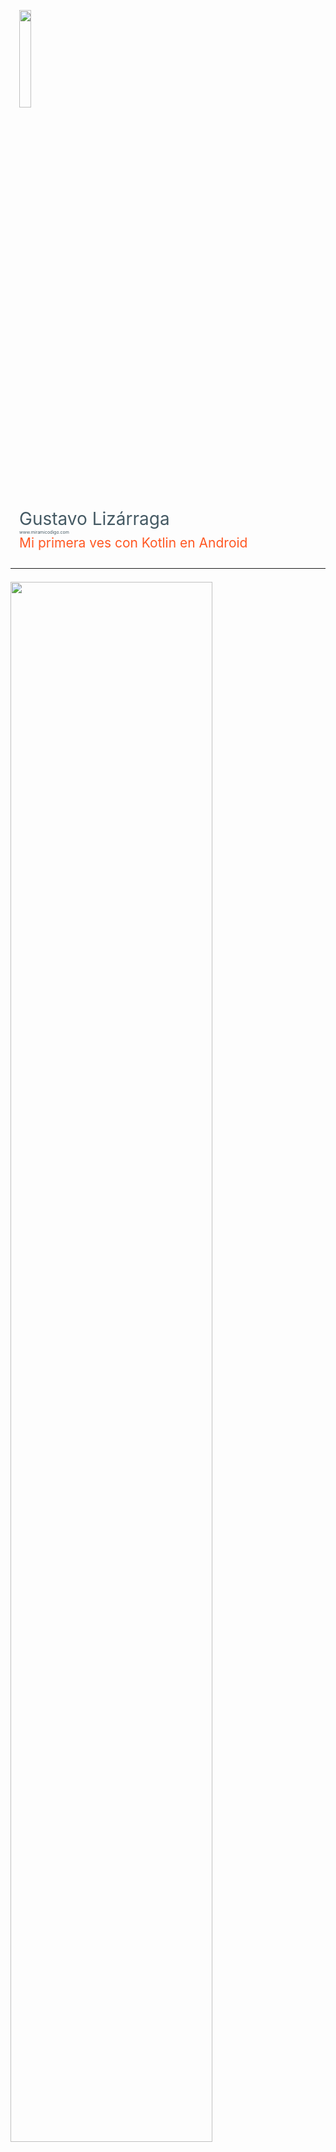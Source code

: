 <div class="card" style="padding-top: 1em; padding-bottom: 1em;padding-left: 1em; padding-right: 1em">
  <img src="https://raw.githubusercontent.com/gusn8/slides/kotlin-lab-io17/assets/img/profile/gusn8.png" width="20%">
  <br>
  <br>
  <div id="product">
    <span style="color:#455a64; font-size: 2em">Gustavo Lizárraga</span><br>
    <span style="color:#455a64; font-size: 0.5em">www.miramicodigo.com</span><br>
    <span style="color:#ff5722; font-size: 1.5em">Mi primera ves con Kotlin en Android</span>
  </div>
</div>

---

<div class="card" style="padding-top: 0.5em; padding-bottom: 1em;">
  <img src="https://raw.githubusercontent.com/gusn8/slides/kotlin-lab-io17/assets/img/post/kotlin-googleio.jpg" width="80%">  
  <div id="product">
    <span style="color:#455a64">Anuncio en </span><span style="color:#ff5722">Google I/O 2017</span>
  </div>
</div>

+++

<div class="card" style="padding-top: 0.5em; padding-bottom: 1em;">
  <img src="https://raw.githubusercontent.com/gusn8/slides/kotlin-lab-io17/assets/img/post/alegria.gif" width="80%">
  <div id="product">
    <span style="color:#455a64">Alegría de </span><span style="color:#ff5722">muchos</span>
  </div>
</div>

---

<div class="card" style="padding-top: 0.5em; padding-bottom: 0.5em; padding-left: 1em; padding-right: 1em">
  <img src="https://raw.githubusercontent.com/gusn8/slides/kotlin-lab-io17/assets/img/logo/android-kotlin.png" width="65%">  
  <div id="product">
    <span style="color:#455a64">¿Qué es </span><span style="color:#ff5722">Kotlin?</span>
  </div>
  
</div>

+++

<div class="card" style="padding-top: 3em; padding-bottom: 3em; padding-right: 1em; padding-left: 1em">
  <div id="product">
    <img src="https://raw.githubusercontent.com/gusn8/slides/kotlin-lab-io17/assets/img/logo/done.png" width="15%"><br>
        <div class="contenedor-tabla">
      <div class="contenedor-fila">
        <div class="contenedor-columna" style="display: inline-block; vertical-align: middle;">
          <img src="https://raw.githubusercontent.com/gusn8/slides/kotlin-lab-io17/assets/img/logo/kotlin.png" width="50%">
        </div>
        <div class="contenedor-columna" style="display: inline-block; vertical-align: middle;">
          <ul style="color:#455a64;font-size: 1em">
            <li><span style="color: #ff5722">222 </span>act</li>
            <li><span style="color: #ff5722">82k </span>y 2016.</li>
            <li><span style="color: #ff5722">1 mi</span> aeses.</li>
            <li><span style="color: #ff5722">300</span> Auto.</li>
    </ul>        
        </div>
      </div>
    </div>
  </div>
</div>

+++

<div class="card" style="padding-top: 3em; padding-bottom: 3em; padding-right: 1em; padding-left: 1em">
  <div id="product">
    <div class="contenedor-tabla">
      <div class="contenedor-fila">
        <div class="contenedor-columna" style="display: inline-block; vertical-align: middle;">
          <img src="https://raw.githubusercontent.com/gusn8/slides/kotlin-lab-io17/assets/img/logo/kotlin.png" width="50%">
        </div>
        <div class="contenedor-columna" style="display: inline-block; vertical-align: middle;">
          <span style="color:#ff5722; font-size: 2.5em">Facilidad</span>        
        </div>
      </div>
    </div>
  </div>
</div>

+++

<div class="card" style="padding-top: 3em; padding-bottom: 3em; padding-right: 1em; padding-left: 1em">
  <div id="product">
    <div class="contenedor-tabla">
      <div class="contenedor-fila">
        <div class="contenedor-columna" style="display: inline-block; vertical-align: middle;">
          <img src="https://raw.githubusercontent.com/gusn8/slides/kotlin-lab-io17/assets/img/logo/kotlin.png" width="50%">
        </div>
        <div class="contenedor-columna" style="display: inline-block; vertical-align: middle;">
          <span style="color:#ff5722; font-size: 2.5em">Android Studio</span>        
        </div>
      </div>
    </div>
  </div>
</div>

+++

<div class="card" style="padding-top: 3em; padding-bottom: 3em; padding-right: 1em; padding-left: 1em">
  <div id="product">
    <div class="contenedor-tabla">
      <div class="contenedor-fila">
        <div class="contenedor-columna" style="display: inline-block; vertical-align: middle;">
          <img src="https://raw.githubusercontent.com/gusn8/slides/kotlin-lab-io17/assets/img/logo/kotlin.png" width="50%">
        </div>
        <div class="contenedor-columna" style="display: inline-block; vertical-align: middle;">
          <span style="color:#ff5722; font-size: 2.5em">Seguro</span>        
        </div>
      </div>
    </div>
  </div>
</div>

+++

<div class="card" style="padding-top: 3em; padding-bottom: 3em; padding-right: 1em; padding-left: 1em">
  <div id="product">
    <div class="contenedor-tabla">
      <div class="contenedor-fila">
        <div class="contenedor-columna" style="display: inline-block; vertical-align: middle;">
          <img src="https://raw.githubusercontent.com/gusn8/slides/kotlin-lab-io17/assets/img/logo/kotlin.png" width="50%">
        </div>
        <div class="contenedor-columna" style="display: inline-block; vertical-align: middle;">
          <span style="color:#ff5722; font-size: 2.5em">Skill+</span>        
        </div>
      </div>
    </div>
  </div>
</div>

+++

<div class="card" style="padding-top: 3em; padding-bottom: 3em; padding-right: 1em; padding-left: 1em">
  <div id="product">
    <div class="contenedor-tabla">
      <div class="contenedor-fila">
        <div class="contenedor-columna" style="display: inline-block; vertical-align: middle;">
          <img src="https://raw.githubusercontent.com/gusn8/slides/kotlin-lab-io17/assets/img/logo/kotlin.png" width="50%">
        </div>
        <div class="contenedor-columna" style="display: inline-block; vertical-align: middle;">
          <span style="color:#ff5722; font-size: 2em">Aprendizaje</span>        
        </div>
      </div>
    </div>
  </div>
</div>

+++

<div class="card" style="padding-top: 3em; padding-bottom: 3em; padding-right: 1em; padding-left: 1em">
  <div id="product">
    <div class="contenedor-tabla">
      <div class="contenedor-fila">
        <div class="contenedor-columna" style="display: inline-block; vertical-align: middle;">
          <img src="https://raw.githubusercontent.com/gusn8/slides/kotlin-lab-io17/assets/img/logo/kotlin.png" width="50%">
        </div>
        <div class="contenedor-columna" style="display: inline-block; vertical-align: middle;">
          <span style="color:#ff5722; font-size: 2em">Empresas que confian</span>        
        </div>
      </div>
    </div>
  </div>
</div>

+++

<div class="card" style="padding-top: 3em; padding-bottom: 3em; padding-right: 1em; padding-left: 1em">
  <div id="product">
    <div class="contenedor-tabla">
      <div class="contenedor-fila">
        <div class="contenedor-columna" style="display: inline-block; vertical-align: middle;">
          <img src="https://raw.githubusercontent.com/gusn8/slides/kotlin-lab-io17/assets/img/logo/kotlin.png" width="50%">
        </div>
        <div class="contenedor-columna" style="display: inline-block; vertical-align: middle;">
          <span style="color:#ff5722; font-size: 2.5em">Soporte oficial</span>        
        </div>
      </div>
    </div>
  </div>
</div>

+++

<div class="card" style="padding-top: 3em; padding-bottom: 3em;">
  <div id="product">
    <div class="contenedor-tabla">
      <div class="contenedor-fila">
        <div class="contenedor-columna" style="display: inline-block; vertical-align: middle;">
          <img src="https://raw.githubusercontent.com/gusn8/slides/kotlin-lab-io17/assets/img/logo/jetbrains.png" width="60%">
        </div>
        <div class="contenedor-columna" style="display: inline-block; vertical-align: middle;">
          <span style="color:#ff5722; font-size: 2.5em">Los mejores IDEs</span>        
        </div>
      </div>
    </div>
  </div>
</div>

+++

<div class="card" style="padding-top: 0.5em; padding-bottom: 1em;">
  <img src="https://raw.githubusercontent.com/gusn8/slides/kotlin-lab-io17/assets/img/post/java.png" width="50%">
  <div id="product">
    <span style="color:#455a64">JAVA </span><span style="color:#ff5722"><b>IS NOT DEAD</b></span>
  </div>
</div>

+++

<div class="card" style="padding-top: 0.5em; padding-bottom: 1em;">
  <img src="https://raw.githubusercontent.com/gusn8/slides/kotlin-lab-io17/assets/img/post/kotlinlapaz.png" width="80%">  
  <br>
  <div id="product">
    <span style="color:#455a64">www.facebook.com/</span><span style="color:#ff5722"><b>KotlinLaPaz</b></span>
  </div>
</div>

+++

<div class="card" style="padding-top: 2em; padding-bottom: 2em; padding-left: 1em; padding-right: 1em">
  <img src="https://raw.githubusercontent.com/gusn8/slides/kotlin-lab-io17/assets/img/logo/cursor.png" width="7%">  
  <br>
  <div id="product">
    <span style="color:#ff5722; font-size: 1.5em"><b>kotl.</b></span><span style="color:#455a64; font-size: 1.5em">in</span>
  </div>
</div>

---

<div class="card" style="padding-top: 1em; padding-bottom: 0.5em;">
  <iframe width="750" height="500" src="https://www.youtube.com/embed/S_M4B-pl05M" frameborder="0" allowfullscreen></iframe>
  <br>
  <div id="product">
    <span style="color:#455a64; font-size: 1.5em">Inicio de </span>
    <span style="color:#ff5722; font-size: 1.5em">Google I/O 2017</span>
  </div>
</div>

+++

<div class="card" style="padding-top: 1em; padding-bottom: 1em; padding-left: 1em; padding-right: 1em">
  <div id="product">
    <img src="https://raw.githubusercontent.com/gusn8/slides/kotlin-lab-io17/assets/img/post/estadisticas.png" width="15%"><br>
    <ul style="color:#455a64;font-size: 1em">
      <li><span style="color: #ff5722">2k millones + </span>activaciones por mes.</li>
      <li><span style="color: #ff5722">82k millones + </span>de instalaciones Google Play 2016.</li>
      <li><span style="color: #ff5722">1 millón + </span> activaciones Android TV, cada dos meses.</li>
      <li><span style="color: #ff5722">300 + </span>modelos de autos con Android Auto.</li>
    </ul>
  </div>
</div>

---

<div class="card" style="padding-top: 0.5em; padding-bottom: 0.5em; padding-left: 1em; padding-right: 1em">
  <img src="https://raw.githubusercontent.com/gusn8/slides/kotlin-lab-io17/assets/img/post/android-architecture-components.png" width="50%">
  <br>
  <div id="product">
    <span style="color:#455a64; font-size: 1.5em"><b>Android</b></span>
    <span style="color:#ff5722; font-size: 1.5em"><b>Architecture</b></span>
    <span style="color:#455a64; font-size: 1.5em"><b>Components</b></span>
  </div>
</div>

+++

<div class="card" style="padding-top: 0.5em; padding-bottom: 0.5em;">
  <img src="https://raw.githubusercontent.com/gusn8/slides/kotlin-lab-io17/assets/img/post/suenio-programador.jpg" width="100%">
</div>

+++

<div class="card" style="padding-top: 1em; padding-bottom: 1em;">
  <div id="product">
    <img src="https://raw.githubusercontent.com/gusn8/slides/kotlin-lab-io17/assets/img/post/done.png" width="15%"><br>
    <ul style="color:#ff5722;font-size: 1.5em">
      <li > <span style="color:#ff5722">Robustas</span> </li>
      <li> <span style="color:#ff5722">Mantenibles</span> </li>
      <li> <span style="color:#ff5722">Testables</span> </li>
    </ul>
  </div>
</div>

+++

<div class="card" style="padding-top: 1.5em; padding-bottom: 1.5em;">
  <div id="product">
    <img src="https://raw.githubusercontent.com/gusn8/slides/kotlin-lab-io17/assets/img/post/arch.png" width="30%"><br>
    <span style="color:#455a64; font-size: 2em">A</span>
    <span style="color:#ff5722; font-size: 2em">A</span>
    <span style="color:#455a64; font-size: 2em">C</span>
  </div>
</div>

+++

<div class="card" style="padding-top: 1.5em; padding-bottom: 1.5em;">
  <div id="product">
      <div class="contenedor-tabla">
        <div class="contenedor-fila">
          <div class="contenedor-columna" style="display: inline-block; vertical-align: middle;">
            <span style="color:#ff5722; font-size: 4em">1</span><br>
            <span style="color:#ff5722; font-size: 1.5em">Persist Data</span>
          </div>
          <div class="contenedor-columna" style="display: inline-block; vertical-align: middle;">
            <img src="https://raw.githubusercontent.com/gusn8/slides/kotlin-lab-io17/assets/img/post/db.png" width="50%">
          </div>
        </div>
      </div>
  </div>
</div>

+++

<div class="card" style="padding-top: 1.5em; padding-bottom: 1.5em; padding-left: 1em; padding-right: 1em">
  <div id="product">
      <div class="contenedor-tabla">
        <div class="contenedor-fila">
          <div class="contenedor-columna" style="display: inline-block; vertical-align: middle;">
            <span style="color:#ff5722; font-size: 4em">2</span><br>
            <span style="color:#ff5722; font-size: 1.5em">Manage Lifecycle</span>
          </div>
          <div class="contenedor-columna" style="display: inline-block; vertical-align: middle;">
            <img src="https://raw.githubusercontent.com/gusn8/slides/kotlin-lab-io17/assets/img/post/lifecycle.png" width="70%">
          </div>
        </div>
      </div>
  </div>
</div>

+++

<div class="card" style="padding-top: 1.5em; padding-bottom: 1.5em; padding-left: 1em; padding-right: 1em">
  <div id="product">
      <div class="contenedor-tabla">
        <div class="contenedor-fila">
          <div class="contenedor-columna" style="display: inline-block; vertical-align: middle;">
            <span style="color:#ff5722; font-size: 4em">3</span><br>
            <span style="color:#ff5722; font-size: 1.5em">Modular Apps</span>
          </div>
          <div class="contenedor-columna" style="display: inline-block; vertical-align: middle;">
            <img src="https://raw.githubusercontent.com/gusn8/slides/kotlin-lab-io17/assets/img/post/modular.jpg" width="70%">
          </div>
        </div>
      </div>
  </div>
</div>

+++

<div class="card" style="padding-top: 1.5em; padding-bottom: 1.5em; padding-left: 1em; padding-right: 1em">
  <div id="product">
      <div class="contenedor-tabla">
        <div class="contenedor-fila">
          <div class="contenedor-columna" style="display: inline-block; vertical-align: middle;">
            <span style="color:#ff5722; font-size: 4em">4</span><br>
            <span style="color:#ff5722; font-size: 1.5em">Defense Against Common Errors</span>
          </div>
          <div class="contenedor-columna" style="display: inline-block; vertical-align: middle;">
            <img src="https://raw.githubusercontent.com/gusn8/slides/kotlin-lab-io17/assets/img/post/defense.png" width="70%">
          </div>
        </div>
      </div>
  </div>
</div>

+++

<div class="card" style="padding-top: 1.5em; padding-bottom: 1.5em; padding-left: 1em; padding-right: 1em">
  <div id="product">
      <div class="contenedor-tabla">
        <div class="contenedor-fila">
          <div class="contenedor-columna" style="display: inline-block; vertical-align: middle;">
            <span style="color:#ff5722; font-size: 4em">5</span><br>
            <span style="color:#ff5722; font-size: 1.5em">Less boilerplate</span>
          </div>
          <div class="contenedor-columna" style="display: inline-block; vertical-align: middle;">
            <img src="https://raw.githubusercontent.com/gusn8/slides/kotlin-lab-io17/assets/img/post/codigo.png" width="70%">
          </div>
        </div>
      </div>
  </div>
</div>

+++

<div class="card" style="padding-top: 2em; padding-bottom: 2em; padding-left: 1em; padding-right: 1em">
  <div id="product">
    <span style="color:#455a64; font-size: 1.5em">developer.android.com/</span>
    <span style="color:#ff5722; font-size: 1.5em"><b>arch</b></span>
  </div>
</div>


---

<div class="card" style="padding-top: 0.5em; padding-bottom: 0.5em; padding-left: 1em; padding-right: 1em">  
  <img src="https://raw.githubusercontent.com/gusn8/slides/kotlin-lab-io17/assets/img/post/android-go.jpg" width="25%">  
  <br>
  <div id="product">
    <span style="color:#455a64;font-size: 1.5em"><b>Android</b></span>
    <span style="color:#ff5722;font-size: 1.5em"><b>Go</b></span>
  </div>
</div>

+++

<div class="card" style="padding-top: 0.5em; padding-bottom: 0.5em;">  
  <img src="https://raw.githubusercontent.com/gusn8/slides/kotlin-lab-io17/assets/img/post/android-one.jpg" width="70%">  
</div>

+++

<div class="card" style="padding-top: 0.5em; padding-bottom: 0.5em;">  
  <img src="https://raw.githubusercontent.com/gusn8/slides/kotlin-lab-io17/assets/img/post/celular-lento.gif" width="70%">  
  <br>
  <div id="product">
    <span style="color:#ff5722">¿</span><span style="color:#455a64">Teléfono lento</span><span style="color:#ff5722">?</span>
  </div>
</div>

+++

<div class="card" style="padding-top: 1.5em; padding-bottom: 1.5em; padding-left: 1em; padding-right: 1em">
  <div id="product">
      <div class="contenedor-tabla">
        <div class="contenedor-fila">
          <div class="contenedor-columna" style="display: inline-block; vertical-align: middle;">
            <span style="color:#ff5722; font-size: 4em"> &lt; 1</span><br>
            <span style="color:#ff5722; font-size: 1.5em">GB RAM</span>
          </div>
          <div class="contenedor-columna" style="display: inline-block; vertical-align: middle;">
            <img src="https://raw.githubusercontent.com/gusn8/slides/kotlin-lab-io17/assets/img/post/android-ligero.png" width="80%">
          </div>
        </div>
      </div>
  </div>
</div>

+++

<div class="card" style="padding-top: 1em; padding-bottom: 1em;">
  <div id="product">
    <img src="https://raw.githubusercontent.com/gusn8/slides/kotlin-lab-io17/assets/img/post/done.png" width="10%"><br>
     <ul style="color:#455a64;font-size: 1em">
      <li>La base será <span style="color: #ff5722">Android O</span>.</li>
      <li>Dispositivos con <span style="color: #ff5722"> &lt; &gt;1 GB RAM</span>.</li>
      <li><span style="color: #ff5722">Activado</span> ahorro de datos.</li>
      <li>Prioridad a aplicaciones <span style="color: #ff5722">lite</span>.</li>
      <li>Hay posible integración con <span style="color: #ff5722">Android One</span>.</li>
    </ul>
  </div>
</div>

+++

<div class="card" style="padding-top: 0.5em; padding-bottom: 0.5em;">  
  <img src="https://raw.githubusercontent.com/gusn8/slides/kotlin-lab-io17/assets/img/post/youtube-go.jpg" width="50%">  
  <br>
  <div id="product">
    <span style="color:#455a64">Aplicaciones</span>
    <span style="color:#ff5722">Lite</span>
  </div>
</div>

+++

<div class="card" style="padding-top: 2em; padding-bottom: 2em; padding-left: 1em; padding-right: 1em">
  <div id="product">
    <span style="color:#455a64; font-size: 1.5em">Android </span><span style="color:#ff5722; font-size: 1.5em"><b>Go</b></span>
  </div>
</div>

---


<div class="card" style="padding-top: 0.5em; padding-bottom: 0.5em; padding-left: 1em; padding-right: 1em">  
  <img src="https://raw.githubusercontent.com/gusn8/slides/kotlin-lab-io17/assets/img/post/android-o.png" width="30%">  
  <br>
  <div id="product">
    <span style="color:#455a64;font-size: 1.5em"><b>Android</b></span>
    <span style="color:#ff5722;font-size: 1.5em"><b>O</b></span>
  </div>
</div>

+++

<div class="card" style="padding-top: 1.5em; padding-bottom: 1.5em; padding-left: 1em; padding-right: 1em">
  <div id="product">
      <div class="contenedor-tabla">
        <div class="contenedor-fila">
          <div class="contenedor-columna" style="display: inline-block; vertical-align: middle;">
            <span style="color:#ff5722; font-size: 1.5em">Project Treble</span>
          </div>
          <div class="contenedor-columna" style="display: inline-block; vertical-align: middle;">
            <img src="https://raw.githubusercontent.com/gusn8/slides/kotlin-lab-io17/assets/img/post/android-update.jpg" width="80%">
          </div>
        </div>
      </div>
  </div>
</div>

+++

<div class="card" style="padding-top: 1.5em; padding-bottom: 1.5em; padding-left: 1em; padding-right: 1em">
  <div id="product">
      <div class="contenedor-tabla">
        <div class="contenedor-fila">
          <div class="contenedor-columna" style="display: inline-block; vertical-align: middle;">
            <span style="color:#ff5722; font-size: 1.5em">Improved Notifications</span>
          </div>
          <div class="contenedor-columna" style="display: inline-block; vertical-align: middle;">
            <img src="https://raw.githubusercontent.com/gusn8/slides/kotlin-lab-io17/assets/img/post/android-notification.jpg" width="90%">
          </div>
        </div>
      </div>
  </div>
</div>

+++

<div class="card" style="padding-top: 1.5em; padding-bottom: 1.5em; padding-left: 1em; padding-right: 1em">
  <div id="product">
      <div class="contenedor-tabla">
        <div class="contenedor-fila">
          <div class="contenedor-columna" style="display: inline-block; vertical-align: middle;">
            <span style="color:#ff5722; font-size: 1.5em">Notifications Dots</span>
          </div>
          <div class="contenedor-columna" style="display: inline-block; vertical-align: middle;">
            <img src="https://raw.githubusercontent.com/gusn8/slides/kotlin-lab-io17/assets/img/post/notification-dots.gif" width="50%">
          </div>
        </div>
      </div>
  </div>
</div>

+++

<div class="card" style="padding-top: 1.5em; padding-bottom: 1.5em; padding-left: 1em; padding-right: 1em">
  <div id="product">
      <div class="contenedor-tabla">
        <div class="contenedor-fila">
          <div class="contenedor-columna" style="display: inline-block; vertical-align: middle;">
            <span style="color:#ff5722; font-size: 1.5em">Notification Grouping</span>
          </div>
          <div class="contenedor-columna" style="display: inline-block; vertical-align: middle;">
            <img src="https://raw.githubusercontent.com/gusn8/slides/kotlin-lab-io17/assets/img/post/android-iconos.png" width="90%">
          </div>
        </div>
      </div>
  </div>
</div>

+++

<div class="card" style="padding-top: 1.5em; padding-bottom: 1.5em; padding-left: 1em; padding-right: 1em">
  <div id="product">
      <div class="contenedor-tabla">
        <div class="contenedor-fila">
          <div class="contenedor-columna" style="display: inline-block; vertical-align: middle;">
            <span style="color:#ff5722; font-size: 1.5em">Picture in Picture</span>
          </div>
          <div class="contenedor-columna" style="display: inline-block; vertical-align: middle;">
            <img src="https://raw.githubusercontent.com/gusn8/slides/kotlin-lab-io17/assets/img/post/android-picture.gif" width="120%">
          </div>
        </div>
      </div>
  </div>
</div>

+++

<div class="card" style="padding-top: 1.5em; padding-bottom: 1.5em; padding-left: 1em; padding-right: 1em">
  <div id="product">
      <div class="contenedor-tabla">
        <div class="contenedor-fila">
          <div class="contenedor-columna" style="display: inline-block; vertical-align: middle;">
            <span style="color:#ff5722; font-size: 1.5em">Adaptive Icons</span>
          </div>
          <div class="contenedor-columna" style="display: inline-block; vertical-align: middle;">
            <img src="https://raw.githubusercontent.com/gusn8/slides/kotlin-lab-io17/assets/img/post/icono-animacion.gif" width="100%">
          </div>
        </div>
      </div>
  </div>
</div>

+++

<div class="card" style="padding-top: 1.5em; padding-bottom: 1.5em; padding-left: 1em; padding-right: 1em">
  <div id="product">
      <div class="contenedor-tabla">
        <div class="contenedor-fila">
          <div class="contenedor-columna" style="display: inline-block; vertical-align: middle;">
            <span style="color:#ff5722; font-size: 1.5em">Smart Text Selection</span>
          </div>
          <div class="contenedor-columna" style="display: inline-block; vertical-align: middle;">
            <img src="https://raw.githubusercontent.com/gusn8/slides/kotlin-lab-io17/assets/img/post/android-inteligente.gif" width="130%">
          </div>
        </div>
      </div>
  </div>
</div>

+++

<div class="card" style="padding-top: 1em; padding-bottom: 1em;">
  <div id="product">
    <img src="https://raw.githubusercontent.com/gusn8/slides/kotlin-lab-io17/assets/img/post/done.png" width="10%"><br>
     <ul style="color:#455a64;font-size: 1em">
      <li>Pausa en <span style="color: #ff5722">Descargas </span>del Sistema.</li>
      <li><span style="color: #ff5722">Autorrelleno </span>de texto nativo.</li>
      <li>Nuevos <span style="color: #ff5722">gestos </span>sobre el lector de huellas.</li>
      <li>Conexión Wi-Fi <span style="color: #ff5722">automática</span>.</li>
      <li>Encendido <span style="color: #ff5722">dos veces </span> mas rápido.</li>
    </ul>
  </div>
</div>

+++

<div class="card" style="padding-top: 0.5em; padding-bottom: 1.5em;">  
  <img src="https://raw.githubusercontent.com/gusn8/slides/kotlin-lab-io17/assets/img/post/android-o.png" width="10%">  
  <br>
  <div id="product">
    <ul style="color:#455a64;font-size: 1em">
      <li>Android <span style="color: #ff5722">Óreo</span>.</li>
      <li>Android <span style="color: #ff5722">Orange Marmalade</span>.</li>
      <li>Android <span style="color: #ff5722">Orange in Muscatel</span>.</li>
      <li>Android <span style="color: #ff5722">Oatcake</span>.</li>
    </ul>
  </div>
</div>

+++

<div class="card" style="padding-top: 1em; padding-bottom: 1em;">
  <div id="product">
    <img src="https://raw.githubusercontent.com/gusn8/slides/kotlin-lab-io17/assets/img/post/devices.jpg" width="30%"><br>
     <ul style="color:#455a64;font-size: 1em">
      <li>Google <span style="color: #ff5722">Pixel</span>.</li>
      <li>Google <span style="color: #ff5722">Pixel XL</span>.</li>
      <li>Google <span style="color: #ff5722">Pixel X</span>.</li>
      <li><span style="color: #ff5722">Nexus </span>6P.</li>
      <li><span style="color: #ff5722">Nexus </span>5X.</li>
      <li><span style="color: #ff5722">Nexus </span>Player.</li>
    </ul>
  </div>
</div>

+++

<div class="card" style="padding-top: 2em; padding-bottom: 2em; padding-left: 1em; padding-right: 1em">
  <div id="product">
    <span style="color:#455a64; font-size: 1.5em">www.google.com/</span><span style="color:#ff5722; font-size: 1.5em"><b>android/beta</b></span>
  </div>
</div>

---

<div class="card" style="padding-top: 0.5em; padding-bottom: 0.5em; padding-left: 1em; padding-right: 1em">  
  <img src="https://raw.githubusercontent.com/gusn8/slides/kotlin-lab-io17/assets/img/post/android-instant-apps.gif" width="70%">
  <br>
  <div id="product">
    <span style="color:#455a64;font-size: 1.5em"><b>Android</b></span>
    <span style="color:#455a64;font-size: 1.5em"><b>Instant</b></span>
    <span style="color:#ff5722;font-size: 1.5em"><b>Apps</b></span>
  </div>
</div>

+++

<div class="card" style="padding-top: 0.5em; padding-bottom: 0.5em;">  
  <img src="https://raw.githubusercontent.com/gusn8/slides/kotlin-lab-io17/assets/img/post/android-instant-apps2.gif" width="100%">
  <br>
  <div id="product">
    <span style="color:#455a64">Actualización</span>
    <span style="color:#ff5722">2017</span>
  </div>
</div>

+++

<div class="card" style="padding-top: 0.5em; padding-bottom: 0.5em;">  
  <img src="https://raw.githubusercontent.com/gusn8/slides/kotlin-lab-io17/assets/img/post/instant-apps-modules.jpg" width="100%">
  <br>
  <div id="product">
    <span style="color:#455a64">Estructura</span>
    <span style="color:#ff5722">Modular</span>
  </div>
</div>

+++

<div class="card" style="padding-top: 2em; padding-bottom: 2em; padding-left: 1em; padding-right: 1em">
  <div id="product">
    <span style="color:#455a64; font-size: 1.5em">developer.android.com/topic/</span>
    <span style="color:#ff5722; font-size: 1.5em"><b>instant-apps</b></span>
  </div>
</div>

---

<div class="card" style="padding-top: 0.5em; padding-bottom: 0.5em;padding-left: 1em; padding-right: 1em">
  
  <img src="https://raw.githubusercontent.com/gusn8/slides/kotlin-lab-io17/assets/img/post/android-studio.png" width="35%">  
  <br>
  <div id="product">
    <span style="color:#455a64;font-size: 1.5em"><b>Android</b></span>
    <span style="color:#ff5722;font-size: 1.5em"><b>Studio</b></span>
  </div>
  
</div>

+++

<div class="card" style="padding-top: 3em; padding-bottom: 3em;">
  <div id="product">
    <div class="contenedor-tabla">
      <div class="contenedor-fila">
        <div class="contenedor-columna" style="display: inline-block; vertical-align: middle;">
          <img src="https://raw.githubusercontent.com/gusn8/slides/kotlin-lab-io17/assets/img/post/minionjava.gif" width="80%">
        </div>
        <div class="contenedor-columna" style="display: inline-block; vertical-align: middle;">
          <span style="color:#ff5722; font-size: 1.5em">Convierte código Java a código Kotlin</span>
        </div>
      </div>
    </div>
  </div>
</div>

+++

<div class="card" style="padding-top: 3em; padding-bottom: 3em;padding-right: 1em;padding-left: 1em">
  <div id="product">
    <div class="contenedor-tabla">
      <div class="contenedor-fila">
        <div class="contenedor-columna" style="display: inline-block; vertical-align: middle;">
          <img src="https://raw.githubusercontent.com/gusn8/slides/kotlin-lab-io17/assets/img/post/jva8.png" width="100%">
        </div>
        <div class="contenedor-columna" style="display: inline-block; vertical-align: middle;">
          <span style="color:#ff5722; font-size: 2em">Java 8</span>
        </div>
      </div>
    </div>
  </div>
</div>

+++

<div class="card" style="padding-top: 3em; padding-bottom: 3em;padding-right: 1em;padding-left: 1em">
  <div id="product">
    <div class="contenedor-tabla">
      <div class="contenedor-fila">
        <div class="contenedor-columna" style="display: inline-block; vertical-align: middle;">
          <img src="https://raw.githubusercontent.com/gusn8/slides/kotlin-lab-io17/assets/img/post/editor.png" width="90%">
        </div>
        <div class="contenedor-columna" style="display: inline-block; vertical-align: middle;">
          <span style="color:#ff5722; font-size: 2em">Layout Editor</span>
        </div>
      </div>
    </div>
  </div>
</div>

+++

<div class="card" style="padding-top: 3em; padding-bottom: 3em;padding-right: 1em;padding-left: 1em">
  <div id="product">
    <div class="contenedor-tabla">
      <div class="contenedor-fila">
        <div class="contenedor-columna" style="display: inline-block; vertical-align: middle;">
          <img src="https://raw.githubusercontent.com/gusn8/slides/kotlin-lab-io17/assets/img/post/adaptiveicons.png" width="80%">
        </div>
        <div class="contenedor-columna" style="display: inline-block; vertical-align: middle;">
          <span style="color:#ff5722; font-size: 2em">Adaptive Icon Wizard</span>
        </div>
      </div>
    </div>
  </div>
</div>

+++

<div class="card" style="padding-top: 3em; padding-bottom: 3em;padding-right: 1em;padding-left: 1em">
  <div id="product">
    <div class="contenedor-tabla">
      <div class="contenedor-fila">
        <div class="contenedor-columna" style="display: inline-block; vertical-align: middle;">
          <img src="https://raw.githubusercontent.com/gusn8/slides/kotlin-lab-io17/assets/img/post/fontsxml.png" width="80%">
        </div>
        <div class="contenedor-columna" style="display: inline-block; vertical-align: middle;">
          <span style="color:#ff5722; font-size: 1.5em">XML Fonts & Downloadable Fonts</span>
        </div>
      </div>
    </div>
  </div>
</div>

+++

<div class="card" style="padding-top: 3em; padding-bottom: 3em;">
  <div id="product">
    <div class="contenedor-tabla">
      <div class="contenedor-fila">
        <div class="contenedor-columna" style="display: inline-block; vertical-align: middle;">
          <img src="https://raw.githubusercontent.com/gusn8/slides/kotlin-lab-io17/assets/img/post/androidthings.png" width="80%">
        </div>
        <div class="contenedor-columna" style="display: inline-block; vertical-align: middle;">
          <span style="color:#ff5722; font-size: 2em">Android Things Support</span>
        </div>
      </div>
    </div>
  </div>
</div>

+++

<div class="card" style="padding-top: 3em; padding-bottom: 3em;">
  <div id="product">
    <div class="contenedor-tabla">
      <div class="contenedor-fila">
        <div class="contenedor-columna" style="display: inline-block; vertical-align: middle;">
          <img src="https://raw.githubusercontent.com/gusn8/slides/kotlin-lab-io17/assets/img/post/studioinstantapps.png" width="80%">
        </div>
        <div class="contenedor-columna" style="display: inline-block; vertical-align: middle;">
          <span style="color:#ff5722; font-size: 2em">Instant App Support</span>
        </div>
      </div>
    </div>
  </div>
</div>

+++

<div class="card" style="padding-top: 3em; padding-bottom: 3em;padding-right: 1em;padding-left: 1em">
  <div id="product">
    <div class="contenedor-tabla">
      <div class="contenedor-fila">
        <div class="contenedor-columna" style="display: inline-block; vertical-align: middle;">
          <img src="https://raw.githubusercontent.com/gusn8/slides/kotlin-lab-io17/assets/img/post/build.jpg" width="100%">
        </div>
        <div class="contenedor-columna" style="display: inline-block; vertical-align: middle;">
          <span style="color:#ff5722; font-size: 1.5em">Build Speed Improvements</span>
        </div>
      </div>
    </div>
  </div>
</div>

+++

<div class="card" style="padding-top: 3em; padding-bottom: 3em;">
  <div id="product">
    <div class="contenedor-tabla">
      <div class="contenedor-fila">
        <div class="contenedor-columna" style="display: inline-block; vertical-align: middle;">
          <img src="https://raw.githubusercontent.com/gusn8/slides/kotlin-lab-io17/assets/img/post/opengl3.png" width="80%">
        </div>
        <div class="contenedor-columna" style="display: inline-block; vertical-align: middle;">
          <span style="color:#ff5722; font-size: 1.5em">OpenGL ES 3.0 Support in Android Emulator</span>
        </div>
      </div>
    </div>
  </div>
</div>

+++

<div class="card" style="padding-top: 2em; padding-bottom: 2em; padding-left: 1em; padding-right: 1em">
  <div id="product">
    <span style="color:#455a64; font-size: 1.5em">developer.android.com/</span>
    <span style="color:#ff5722; font-size: 1.5em"><b>studio/preview</b></span>
  </div>
</div>

---

<div class="card" style="padding-top: 0.5em; padding-bottom: 0.5em; padding-left: 1em; padding-right: 1em">
  <img src="https://raw.githubusercontent.com/gusn8/slides/kotlin-lab-io17/assets/img/post/google-play-console.png" width="35%">  
  <br>
  <div id="product">
    <span style="color:#455a64;font-size: 1.5em"><b>Google Play</b></span>
    <span style="color:#ff5722;font-size: 1.5em"><b>Console</b></span>
  </div>
  
</div>

+++

<div class="card" style="padding-top: 3em; padding-bottom: 3em;padding-right: 1em;padding-left: 1em">
  <div id="product">
    <div class="contenedor-tabla">
      <div class="contenedor-fila">
        <div class="contenedor-columna" style="display: inline-block; vertical-align: middle;">
          <img src="https://raw.githubusercontent.com/gusn8/slides/kotlin-lab-io17/assets/img/post/android-vitals.png" width="80%">
        </div>
        <div class="contenedor-columna" style="display: inline-block; vertical-align: middle;">
          <span style="color:#ff5722; font-size: 1.5em">Android Vitals</span><br>
          <span style="color:#455a64; font-size: 0.8em">stability, battery usage & render time</span>
        </div>
      </div>
    </div>
  </div>
</div>

+++

<div class="card" style="padding-top: 3em; padding-bottom: 3em;padding-right: 1em;padding-left: 1em">
  <div id="product">
    <div class="contenedor-tabla">
      <div class="contenedor-fila">
        <div class="contenedor-columna" style="display: inline-block; vertical-align: middle;">
          <img src="https://raw.githubusercontent.com/gusn8/slides/kotlin-lab-io17/assets/img/post/instant-apps-play.png" width="60%">
        </div>
        <div class="contenedor-columna" style="display: inline-block; vertical-align: middle;">
          <span style="color:#ff5722; font-size: 1.5em">Publish Android Instant Apps</span><br>
        </div>
      </div>
    </div>
  </div>
</div>

+++

<div class="card" style="padding-top: 2em; padding-bottom: 2em; padding-left: 1em; padding-right: 1em">
  <div id="product">
    <span style="color:#455a64; font-size: 1.5em">play.google.com/</span><span style="color:#ff5722; font-size: 1.5em"><b>apps/publish</b></span>
  </div>
</div>

---

<div class="card" style="padding-top: 0.5em; padding-bottom: 0.5em;padding-right: 1em; padding-left: 1em">
  
  <img src="https://raw.githubusercontent.com/gusn8/slides/kotlin-lab-io17/assets/img/post/google-play-protect.jpg" width="35%">  
  <br>
  <div id="product">
    <span style="color:#455a64;font-size: 1.5em"><b>Google Play</b></span>
    <span style="color:#ff5722;font-size: 1.5em"><b>Protect</b></span>
  </div>

</div>

+++

<div class="card" style="padding-top: 0.5em; padding-bottom: 0.5em;padding-right: 1em;padding-left: 1em">
  <div id="product">
    <div class="contenedor-tabla">
      <div class="contenedor-fila">
        <div class="contenedor-columna" style="display: inline-block; vertical-align: middle;">
          <img src="https://raw.githubusercontent.com/gusn8/slides/kotlin-lab-io17/assets/img/post/protect1.png" width="90%">
        </div>
        <div class="contenedor-columna" style="display: inline-block; vertical-align: middle;">
          <span style="color:#ff5722; font-size: 1.5em">Nunca duerme</span><br>
        </div>
      </div>
    </div>
  </div>
</div>

+++

<div class="card" style="padding-top: 0.5em; padding-bottom: 0.5em;padding-right: 1em;padding-left: 1em">
  <div id="product">
    <div class="contenedor-tabla">
      <div class="contenedor-fila">
        <div class="contenedor-columna" style="display: inline-block; vertical-align: middle;">
          <img src="https://raw.githubusercontent.com/gusn8/slides/kotlin-lab-io17/assets/img/post/protect2.png" width="90%">
        </div>
        <div class="contenedor-columna" style="display: inline-block; vertical-align: middle;">
          <span style="color:#ff5722; font-size: 1.5em">Control remotamente</span><br>
        </div>
      </div>
    </div>
  </div>
</div>

+++

<div class="card" style="padding-top: 0.5em; padding-bottom: 0.5em;padding-right: 1em;padding-left: 1em">
  <div id="product">
    <div class="contenedor-tabla">
      <div class="contenedor-fila">
        <div class="contenedor-columna" style="display: inline-block; vertical-align: middle;">
          <img src="https://raw.githubusercontent.com/gusn8/slides/kotlin-lab-io17/assets/img/post/protect3.png" width="90%">
        </div>
        <div class="contenedor-columna" style="display: inline-block; vertical-align: middle;">
          <span style="color:#ff5722; font-size: 1.5em">50k millones Apps / dia</span><br>
        </div>
      </div>
    </div>
  </div>
</div>

+++

<div class="card" style="padding-top: 0.5em; padding-bottom: 0.5em;padding-right: 1em;padding-left: 1em">
  <div id="product">
    <div class="contenedor-tabla">
      <div class="contenedor-fila">
        <div class="contenedor-columna" style="display: inline-block; vertical-align: middle;">
          <img src="https://raw.githubusercontent.com/gusn8/slides/kotlin-lab-io17/assets/img/post/protect4.png" width="90%">
        </div>
        <div class="contenedor-columna" style="display: inline-block; vertical-align: middle;">
          <span style="color:#ff5722; font-size: 1.5em">Navega seguro</span><br>
        </div>
      </div>
    </div>
  </div>
</div>

+++

<div class="card" style="padding-top: 2em; padding-bottom: 2em; padding-left: 1em; padding-right: 1em">
  <div id="product">
    <span style="color:#455a64; font-size: 1.5em">www.android.com/</span>
    <span style="color:#ff5722; font-size: 1.5em"><b>play-protect</b></span>
  </div>
</div>

---

<div class="card" style="padding-top: 0.5em; padding-bottom: 0.5em; padding-left: 1em; padding-right: 1em">
  
  <img src="https://raw.githubusercontent.com/gusn8/slides/kotlin-lab-io17/assets/img/post/tensor-flow.png" width="35%">  
  <br>
  <div id="product">
    <span style="color:#455a64;font-size: 1.5em"><b>TensorFlow</b></span>
    <span style="color:#ff5722;font-size: 1.5em"><b>Lite</b></span>
  </div>
  
</div>

+++

<div class="card" style="padding-top: 0.5em; padding-bottom: 0.5em;padding-right: 1em;padding-left: 1em">
  <div id="product">
    <div class="contenedor-tabla">
      <div class="contenedor-fila">
        <div class="contenedor-columna" style="display: inline-block; vertical-align: middle;">
          <img src="https://raw.githubusercontent.com/gusn8/slides/kotlin-lab-io17/assets/img/post/tensorflow2.jpg" width="100%">
        </div>
        <div class="contenedor-columna" style="display: inline-block; vertical-align: middle;">
          <span style="color:#ff5722; font-size: 1.5em">Versión más liviana</span><br>
        </div>
      </div>
    </div>
  </div>
</div>

+++

<div class="card" style="padding-top: 2em; padding-bottom: 2em; padding-left: 1em; padding-right: 1em">
  <div id="product">
    <span style="color:#455a64; font-size: 1.5em">www.tensorflow.org/</span>
    <span style="color:#ff5722; font-size: 1.5em"><b>mobile</b></span>
  </div>
</div>

---

<div class="card" style="padding-top: 2em; padding-bottom: 2em; padding-left: 1em; padding-right: 1em">
  <img src="https://raw.githubusercontent.com/gusn8/slides/kotlin-lab-io17/assets/img/post/slides.png" width="10%">  
  <br>
  <div id="product">
    <span style="color:#455a64; font-size: 1.5em">speakerdeck.com/gusn8/</span>
    <span style="color:#ff5722; font-size: 1.5em"><b>io17extended</b></span>
  </div>
</div>

---

<div class="card" style="padding-top: 1em; padding-bottom: 1em;padding-left: 1em; padding-right: 1em">
  <img src="https://raw.githubusercontent.com/gusn8/slides/kotlin-lab-io17/assets/img/profile/gusn8.png" width="20%">
  <br>
  <br>
  <div id="product">
    <span style="color:#455a64; font-size: 2em">Gustavo Lizárraga</span><br>
    <span style="color:#455a64; font-size: 0.5em">www.miramicodigo.com</span><br>
    <span style="color:#ff5722; font-size: 1.5em">Lo nuevo de Android en #io17</span>
  </div>
</div>